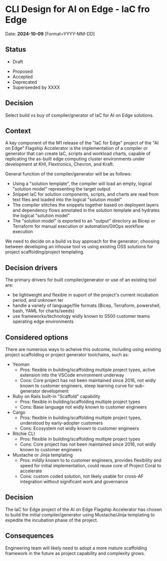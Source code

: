 # CLI Design for AI on Edge - IaC fro Edge

Date: **2024-10-09** [Format=YYYY-MM-DD]

## Status
* Draft
- Proposed
- Accepted 
- Deprecated 
- Superseeded by XXXX

## Decision

Select build vs buy of compiler/gnerator of IaC for AI on Edge solutions. 

## Context

A key component of the M1 release of the "IaC for Edge" project of the "AI on Edge" Flagship Accelerator is the implementation of a compiler or generator that can create IaC, scripts and workload charts, capable of replicating the as-built edge computing cluster environments under development at KHI, Flextronics, Chevron, and Kraft.

General function of the compiler/generator will be as follows: 

- Using a "solution template", the compiler will load an empty, logical "solution model" representing the target output
- Snippet IaC for solution components, scripts, and charts are read from text files and loaded into the logical "solution model"
- The compiler stitches the snippets together based on deployent layers and dependency flows annotated in the solution template and hydrates the logical "solution model"
- The "solution model" is exported to an "output" directory as Bicep or Terraform for manual execution or automation/GitOps workflow execution

We need to decide on a build vs buy approach for the generator; choosing between developing an inhouse tool vs using existing OSS solutions for project scaffolding/project templating.  

## Decision drivers

The primary drivers for built compiler/generator or use of an existing tool are:

* be lightweight and flexible in suport of the project's current incubation period, and unknown ter
* handle a variety of language/file formats (Bicep, Terraform, powershell, bash, YAML for charts/seeds)
* use frameworks/technology widly known to S500 customer teams operating edge environments

## Considered options

There are numerous ways to acheive this outcome, including using existing project scaffolding or project generator toolchains, such as:

* Yeoman 
  * Pros: flexible in building/scaffolding multiple project types, active extension into the VSCode environment underway 
  * Cons: Core project has not been maintained since 2016, not widly known to customer engineers, steep learning curve for sub-generator development
* Ruby on Rails built-in "Scaffold" capability
  * Pros: flexible in building/scaffolding multiple project types
  * Cons: Base language not widly known to customer engineers
* Cargo
  * Pros: flexible in building/scaffolding multiple project types, understood by early-adopter customers
  * Cons: Ecosystem not widly known to customer engineers  
* Ritchie CLI
  * Pros: flexible in building/scaffolding multiple project types
  * Cons: Core project has not been maintained since 2016, not widly known to customer engineers  
* Mustache or Jinja templating 
  * Pros: mildly known to to customer engineers, provides flexibility and speed for initial implementation, could reuse core of Project Coral to accelerate
  * Cons: custom coded solution, not likely usable for cross-AF integration without significant work and governance

## Decision

The IaC for Edge project of the AI on Edge Flagship Accelerator has chosen to build the initial compiler/generator using Mustache/Jinja templating to expedite the incubation phase of the project. 

## Consequences

Engineering team will likely need to adopt a more mature scaffolding framework in the future as project capability and complexity grows. 
 

